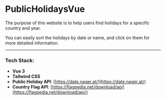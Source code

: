 # PublicHolidaysVue

The purpose of this website is to help users find holidays for a specific country and year.

You can easily sort the holidays by date or name, and click on them for more detailed information.

---

### Tech Stack:

- **Vue 3**
- **Tailwind CSS**
- **Public Holiday API**: [https://date.nager.at/](https://date.nager.at/)
- **Country Flag API**: [https://flagpedia.net/download/api](https://flagpedia.net/download/api/)
